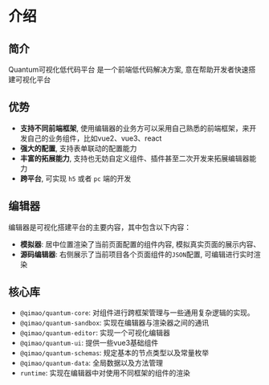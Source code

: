 # 介绍

## 简介

Quantum可视化低代码平台 是一个前端低代码解决方案, 意在帮助开发者快速搭建可视化平台

## 优势
- **支持不同前端框架**, 使用编辑器的业务方可以采用自己熟悉的前端框架，来开发自己的业务组件，比如vue2、vue3、react
- **强大的配置**, 支持表单联动的配置能力
- **丰富的拓展能力**, 支持也无妨自定义组件、插件甚至二次开发来拓展编辑器能力
- **跨平台**, 可实现 `h5` 或者 `pc` 端的开发

## 编辑器
编辑器是可视化搭建平台的主要内容，其中包含以下内容：
- **模拟器**: 居中位置渲染了当前页面配置的组件内容, 模拟真实页面的展示内容、
- **源码编辑器**: 右侧展示了当前项目各个页面组件的`JSON`配置, 可编辑进行实时渲染

## 核心库
- `@qimao/quantum-core`: 对组件进行跨框架管理与一些通用复杂逻辑的实现。
- `@qimao/quantum-sandbox`: 实现在编辑器与渲染器之间的通讯
- `@qimao/quantum-editor`: 实现一个可视化编辑器
- `@qimao/quantum-ui`: 提供一些vue3基础组件
- `@qimao/quantum-schemas`: 规定基本的节点类型以及常量枚举
- `@qimao/quantum-data`: 全局数据以及方法管理
- `runtime`: 实现在编辑器中对使用不同框架的组件的渲染

